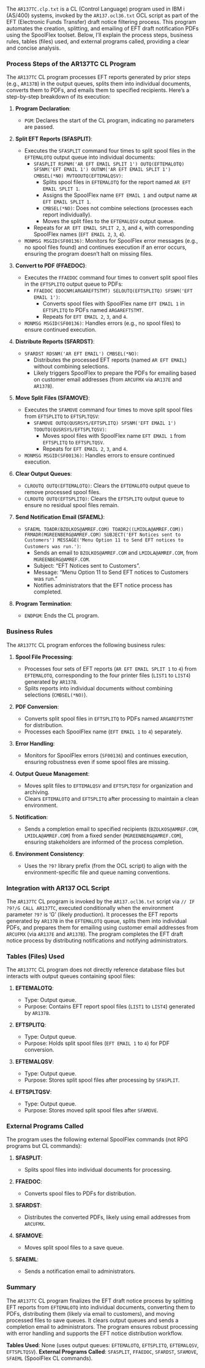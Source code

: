 The `AR137TC.clp.txt` is a CL (Control Language) program used in IBM i (AS/400) systems, invoked by the `AR137.ocl36.txt` OCL script as part of the EFT (Electronic Funds Transfer) draft notice filtering process. This program automates the creation, splitting, and emailing of EFT draft notification PDFs using the SpoolFlex toolset. Below, I’ll explain the process steps, business rules, tables (files) used, and external programs called, providing a clear and concise analysis.

### Process Steps of the AR137TC CL Program

The `AR137TC` CL program processes EFT reports generated by prior steps (e.g., `AR137B`) in the output queues, splits them into individual documents, converts them to PDFs, and emails them to specified recipients. Here’s a step-by-step breakdown of its execution:

1. **Program Declaration**:
   - `PGM`: Declares the start of the CL program, indicating no parameters are passed.

2. **Split EFT Reports (SFASPLIT)**:
   - Executes the `SFASPLIT` command four times to split spool files in the `EFTEMALOTQ` output queue into individual documents:
     - `SFASPLIT RSPNM('AR EFT EMAIL SPLIT 1') OUTQ(EFTEMALOTQ) SFSNM('EFT EMAIL 1') OUTNM('AR EFT EMAIL SPLIT 1') CMBSEL(*NO) MVTOOUTQ(EFTEMALQSV)`:
       - Splits spool files in `EFTEMALOTQ` for the report named `AR EFT EMAIL SPLIT 1`.
       - Assigns the SpoolFlex name `EFT EMAIL 1` and output name `AR EFT EMAIL SPLIT 1`.
       - `CMBSEL(*NO)`: Does not combine selections (processes each report individually).
       - Moves the split files to the `EFTEMALQSV` output queue.
     - Repeats for `AR EFT EMAIL SPLIT 2`, `3`, and `4`, with corresponding SpoolFlex names (`EFT EMAIL 2`, `3`, `4`).
   - `MONMSG MSGID(SF00136)`: Monitors for SpoolFlex error messages (e.g., no spool files found) and continues execution if an error occurs, ensuring the program doesn’t halt on missing files.

3. **Convert to PDF (FFAEDOC)**:
   - Executes the `FFAEDOC` command four times to convert split spool files in the `EFTSPLITQ` output queue to PDFs:
     - `FFAEDOC EDOCNM(ARGAREFTSTMT) SELOUTQ(EFTSPLITQ) SFSNM('EFT EMAIL 1')`:
       - Converts spool files with SpoolFlex name `EFT EMAIL 1` in `EFTSPLITQ` to PDFs named `ARGAREFTSTMT`.
       - Repeats for `EFT EMAIL 2`, `3`, and `4`.
   - `MONMSG MSGID(SF00136)`: Handles errors (e.g., no spool files) to ensure continued execution.

4. **Distribute Reports (SFARDST)**:
   - `SFARDST RDSNM('AR EFT EMAIL') CMBSEL(*NO)`:
     - Distributes the processed EFT reports (named `AR EFT EMAIL`) without combining selections.
     - Likely triggers SpoolFlex to prepare the PDFs for emailing based on customer email addresses (from `ARCUFMX` via `AR137E` and `AR137B`).

5. **Move Split Files (SFAMOVE)**:
   - Executes the `SFAMOVE` command four times to move split spool files from `EFTSPLITQ` to `EFTSPLTQSV`:
     - `SFAMOVE OUTQ(QUSRSYS/EFTSPLITQ) SFSNM('EFT EMAIL 1') TOOUTQ(QUSRSYS/EFTSPLTQSV)`:
       - Moves spool files with SpoolFlex name `EFT EMAIL 1` from `EFTSPLITQ` to `EFTSPLTQSV`.
       - Repeats for `EFT EMAIL 2`, `3`, and `4`.
   - `MONMSG MSGID(SF00136)`: Handles errors to ensure continued execution.

6. **Clear Output Queues**:
   - `CLROUTQ OUTQ(EFTEMALOTQ)`: Clears the `EFTEMALOTQ` output queue to remove processed spool files.
   - `CLROUTQ OUTQ(EFTSPLITQ)`: Clears the `EFTSPLITQ` output queue to ensure no residual spool files remain.

7. **Send Notification Email (SFAEML)**:
   - `SFAEML TOADR(BZOLKOS@AMREF.COM) TOADR2((LMIDLA@AMREF.COM)) FRMADR(MGREENBERG@AMREF.COM) SUBJECT('EFT Notices sent to Customers') MESSAGE('Menu Option 11 to Send EFT notices to Customers was run.')`:
     - Sends an email to `BZOLKOS@AMREF.COM` and `LMIDLA@AMREF.COM`, from `MGREENBERG@AMREF.COM`.
     - Subject: “EFT Notices sent to Customers”.
     - Message: “Menu Option 11 to Send EFT notices to Customers was run.”
     - Notifies administrators that the EFT notice process has completed.

8. **Program Termination**:
   - `ENDPGM`: Ends the CL program.

### Business Rules

The `AR137TC` CL program enforces the following business rules:

1. **Spool File Processing**:
   - Processes four sets of EFT reports (`AR EFT EMAIL SPLIT 1` to `4`) from `EFTEMALOTQ`, corresponding to the four printer files (`LIST1` to `LIST4`) generated by `AR137B`.
   - Splits reports into individual documents without combining selections (`CMBSEL(*NO)`).

2. **PDF Conversion**:
   - Converts split spool files in `EFTSPLITQ` to PDFs named `ARGAREFTSTMT` for distribution.
   - Processes each SpoolFlex name (`EFT EMAIL 1` to `4`) separately.

3. **Error Handling**:
   - Monitors for SpoolFlex errors (`SF00136`) and continues execution, ensuring robustness even if some spool files are missing.

4. **Output Queue Management**:
   - Moves split files to `EFTEMALQSV` and `EFTSPLTQSV` for organization and archiving.
   - Clears `EFTEMALOTQ` and `EFTSPLITQ` after processing to maintain a clean environment.

5. **Notification**:
   - Sends a completion email to specified recipients (`BZOLKOS@AMREF.COM`, `LMIDLA@AMREF.COM`) from a fixed sender (`MGREENBERG@AMREF.COM`), ensuring stakeholders are informed of the process completion.

6. **Environment Consistency**:
   - Uses the `?9?` library prefix (from the OCL script) to align with the environment-specific file and queue naming conventions.

### Integration with AR137 OCL Script

The `AR137TC` CL program is invoked by the `AR137.ocl36.txt` script via `// IF ?9?/G CALL AR137TC`, executed conditionally when the environment parameter `?9?` is ‘G’ (likely production). It processes the EFT reports generated by `AR137B` in the `EFTEMALOTQ` queue, splits them into individual PDFs, and prepares them for emailing using customer email addresses from `ARCUFMX` (via `AR137E` and `AR137B`). The program completes the EFT draft notice process by distributing notifications and notifying administrators.

### Tables (Files) Used

The `AR137TC` CL program does not directly reference database files but interacts with output queues containing spool files:

1. **EFTEMALOTQ**:
   - Type: Output queue.
   - Purpose: Contains EFT report spool files (`LIST1` to `LIST4`) generated by `AR137B`.

2. **EFTSPLITQ**:
   - Type: Output queue.
   - Purpose: Holds split spool files (`EFT EMAIL 1` to `4`) for PDF conversion.

3. **EFTEMALQSV**:
   - Type: Output queue.
   - Purpose: Stores split spool files after processing by `SFASPLIT`.

4. **EFTSPLTQSV**:
   - Type: Output queue.
   - Purpose: Stores moved split spool files after `SFAMOVE`.

### External Programs Called

The program uses the following external SpoolFlex commands (not RPG programs but CL commands):

1. **SFASPLIT**:
   - Splits spool files into individual documents for processing.

2. **FFAEDOC**:
   - Converts spool files to PDFs for distribution.

3. **SFARDST**:
   - Distributes the converted PDFs, likely using email addresses from `ARCUFMX`.

4. **SFAMOVE**:
   - Moves split spool files to a save queue.

5. **SFAEML**:
   - Sends a notification email to administrators.

### Summary

The `AR137TC` CL program finalizes the EFT draft notice process by splitting EFT reports from `EFTEMALOTQ` into individual documents, converting them to PDFs, distributing them (likely via email to customers), and moving processed files to save queues. It clears output queues and sends a completion email to administrators. The program ensures robust processing with error handling and supports the EFT notice distribution workflow.

**Tables Used**: None (uses output queues: `EFTEMALOTQ`, `EFTSPLITQ`, `EFTEMALQSV`, `EFTSPLTQSV`).
**External Programs Called**: `SFASPLIT`, `FFAEDOC`, `SFARDST`, `SFAMOVE`, `SFAEML` (SpoolFlex CL commands).